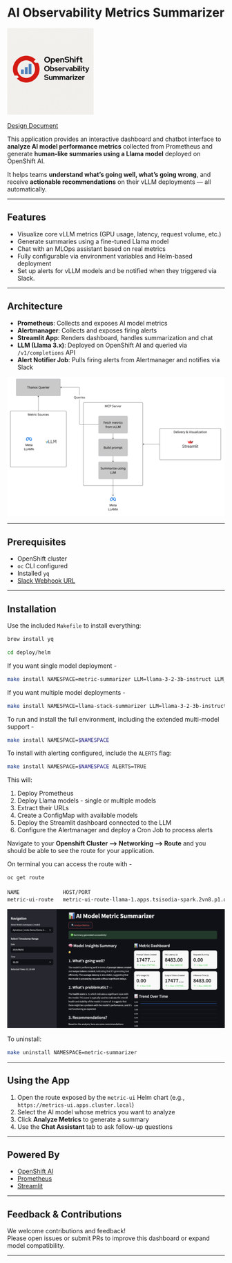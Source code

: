 # AI Observability Metrics Summarizer

<img src="docs/img/logo.png" alt="UI" style="width:200px; height:200px;"/>


[Design Document](https://docs.google.com/document/d/1bXBCL4fbPlRqQxwhGX1p12CS_E6-9oOyFnYSpbQskyI/edit?usp=sharing)

This application provides an interactive dashboard and chatbot interface to **analyze AI model performance metrics** collected from Prometheus and generate **human-like summaries using a Llama model** deployed on OpenShift AI.

It helps teams **understand what’s going well, what’s going wrong**, and receive **actionable recommendations** on their vLLM deployments — all automatically.

---

## Features

- Visualize core vLLM metrics (GPU usage, latency, request volume, etc.)
- Generate summaries using a fine-tuned Llama model
- Chat with an MLOps assistant based on real metrics
- Fully configurable via environment variables and Helm-based deployment
- Set up alerts for vLLM models and be notified when they triggered via Slack.

---

## Architecture

- **Prometheus**: Collects and exposes AI model metrics
- **Alertmanager**: Collects and exposes firing alerts
- **Streamlit App**: Renders dashboard, handles summarization and chat
- **LLM (Llama 3.x)**: Deployed on OpenShift AI and queried via `/v1/completions` API
- **Alert Notifier Job**: Pulls firing alerts from Alertmanager and notifies via Slack

![Architecture](docs/img/arch-1.jpg)

---

## Prerequisites

- OpenShift cluster
- `oc` CLI configured
- Installed `yq`
- [Slack Webhook URL](https://api.slack.com/messaging/webhooks)

---

## Installation

Use the included `Makefile` to install everything:

```bash
brew install yq
```

```bash
cd deploy/helm
```

If you want single model deployment -

```bash
make install NAMESPACE=metric-summarizer LLM=llama-3-2-3b-instruct LLM_TOLERATION="nvidia.com/gpu"
```

If you want multiple model deployments -

```bash
make install NAMESPACE=llama-stack-summarizer LLM=llama-3-2-3b-instruct LLM_TOLERATION="nvidia.com/gpu" SAFETY=llama-guard-3-8b SAFETY_TOLERATION="nvidia.com/gpu"
```

To run and install the full environment, including the extended multi-model support -

```bash
make install NAMESPACE=$NAMESPACE
```

To install with alerting configured, include the `ALERTS` flag:
```bash
make install NAMESPACE=$NAMESPACE ALERTS=TRUE
```

This will:

1. Deploy Prometheus
2. Deploy Llama models - single or multiple models
3. Extract their URLs
4. Create a ConfigMap with available models
5. Deploy the Streamlit dashboard connected to the LLM
6. Configure the Alertmanager and deploy a Cron Job to process alerts

Navigate to your **Openshift Cluster --> Networking --> Route** and you should be able to see the route for your application.

On terminal you can access the route with -

```bash
oc get route

NAME              HOST/PORT                                                               PATH   SERVICES        PORT   TERMINATION     WILDCARD
metric-ui-route   metric-ui-route-llama-1.apps.tsisodia-spark.2vn8.p1.openshiftapps.com          metric-ui-svc   8501   edge/Redirect   None
```

![UI](docs/img/ui-1.png)

To uninstall:

```bash
make uninstall NAMESPACE=metric-summarizer
```

---

## Using the App

1. Open the route exposed by the `metric-ui` Helm chart (e.g., `https://metrics-ui.apps.cluster.local`)
2. Select the AI model whose metrics you want to analyze
3. Click **Analyze Metrics** to generate a summary
4. Use the **Chat Assistant** tab to ask follow-up questions

---

## Powered By

- [OpenShift AI](https://www.redhat.com/en/technologies/cloud-computing/openshift/openshift-ai)
- [Prometheus](https://prometheus.io/)
- [Streamlit](https://streamlit.io/)

---

## Feedback & Contributions

We welcome contributions and feedback!  
Please open issues or submit PRs to improve this dashboard or expand model compatibility.

---
